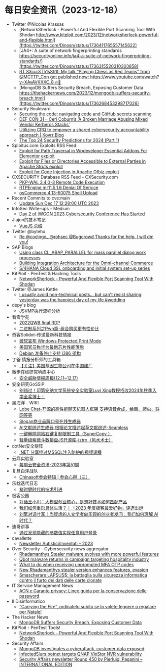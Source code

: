 # 每日安全资讯（2023-12-18）

- Twitter @Nicolas Krassas
  - [NetworkSherlock - Powerful And Flexible Port Scanning Tool With Shodan http://www.kitploit.com/2023/12/networksherlock-powerful-and-flexible.html](https://twitter.com/Dinosn/status/1736411765557145622)
  - [JA4+: A suite of network fingerprinting standards https://securityonline.info/ja4-a-suite-of-network-fingerprinting-standards/](https://twitter.com/Dinosn/status/1736315520310300858)
  - [RT S3cur3Th1sSh1t: My talk “Playing Chess as Red Teams” from @MCTTP_Con got published now: https://www.youtube.com/watch?v=XAvAVKXXC_8 🔥🙂](https://twitter.com/ShitSecure/status/1736293322187043058)
  - [MongoDB Suffers Security Breach, Exposing Customer Data https://thehackernews.com/2023/12/mongodb-suffers-security-breach.html](https://twitter.com/Dinosn/status/1736268453298717026)
- Security Boulevard
  - [Securing the code: navigating code and GitHub secrets scanning](https://securityboulevard.com/2023/12/securing-the-code-navigating-code-and-github-secrets-scanning/)
  - [DEF CON 31 – Ceri Coburn’s ‘A Broken Marriage Abusing Mixed Vendor Kerberos Stacks’](https://securityboulevard.com/2023/12/def-con-31-ceri-coburns-a-broken-marriage-abusing-mixed-vendor-kerberos-stacks/)
  - [Utilizing CRQ to empower a shared cybersecurity accountability approach | Kovrr Blog](https://securityboulevard.com/2023/12/utilizing-crq-to-empower-a-shared-cybersecurity-accountability-approach-kovrr-blog/)
  - [The Top 24 Security Predictions for 2024 (Part 1)](https://securityboulevard.com/2023/12/the-top-24-security-predictions-for-2024-part-1/)
- Sploitus.com Exploits RSS Feed
  - [Exploit for Path Traversal in Wpdeveloper Essential Addons For Elementor exploit](https://sploitus.com/exploit?id=9446BC28-4F76-5882-828E-9D906DBB90EA&utm_source=rss&utm_medium=rss)
  - [Exploit for Files or Directories Accessible to External Parties in Apache Struts exploit](https://sploitus.com/exploit?id=4930B581-E94F-547B-AB86-0C25DD5C4DC3&utm_source=rss&utm_medium=rss)
  - [Exploit for Code Injection in Apache Ofbiz exploit](https://sploitus.com/exploit?id=37882A72-8CE6-5A9B-9A6B-EB3F8504A1D3&utm_source=rss&utm_medium=rss)
- CXSECURITY Database RSS Feed - CXSecurity.com
  - [PKP-WAL 3.4.0-3 Remote Code Execution](https://cxsecurity.com/issue/WLB-2023120034)
  - [RTPEngine mr11.5.1.6 Denial Of Service](https://cxsecurity.com/issue/WLB-2023120033)
  - [osCommerce 4.13-60075 Shell Upload](https://cxsecurity.com/issue/WLB-2023120032)
- Recent Commits to cve:main
  - [Update Sun Dec 17 12:28:00 UTC 2023](https://github.com/trickest/cve/commit/98f49d211394feb5166ef7b6f2b01624b8d29986)
- InfoSec Write-ups - Medium
  - [Day 2 of IWCON 2023 Cybersecurity Conference Has Started](https://infosecwriteups.com/day-2-of-iwcon-2023-cybersecurity-conference-has-started-e0dd3bd042bd?source=rss----7b722bfd1b8d---4)
- Jiajun的技术笔记
  - [VueJS 总结](https://jiajunhuang.com/articles/2023_12_17-vue3.md.html)
- Twitter @bytehx
  - [Re @codingo_ @rohsec @Bugcrowd Thanks for the help. I will dm you!](https://twitter.com/bytehx343/status/1735904583225147887)
- SAP Blogs
  - [Using class CL_ABAP_PARALLEL for mass parallel dialog work processes](https://blogs.sap.com/2023/12/17/using-class-cl_abap_parallel-for-mass-parallel-dialog-work-processes/)
  - [Building Integration Architecture for the Omni-channel Commerce](https://blogs.sap.com/2023/12/17/building-integration-architecture-for-the-omni-channel-commerce/)
  - [S/4HANA Cloud 3SL onboarding and initial system set-up series](https://blogs.sap.com/2023/12/17/s4-hana-cloud-3sl-onboarding-and-initial-system-set-up-series/)
- KitPloit - PenTest &amp; Hacking Tools
  - [NetworkSherlock - Powerful And Flexible Port Scanning Tool With Shodan](http://www.kitploit.com/2023/12/networksherlock-powerful-and-flexible.html)
- Twitter @James Kettle
  - [I usually avoid non-technical posts... but can't resist sharing yesterday was the happiest day of my life #wedding](https://twitter.com/albinowax/status/1736365621221143013)
- depy's blog
  - [JSVMP执行流程分析](https://docs.rce.ink/view/?view_id=65)
- 看雪学苑
  - [2022QWB final RDP](https://mp.weixin.qq.com/s?__biz=MjM5NTc2MDYxMw==&mid=2458531697&idx=1&sn=ce28e8201aee34f0be6a8b6a97c4d9e4&chksm=b18d07fb86fa8eed8b242536ab7f5dbb86e883747151f25f0d50d93648e03801ab2ac5439b41&scene=58&subscene=0#rd)
  - [二进制系列之Pwn篇-组合购买更有性价比](https://mp.weixin.qq.com/s?__biz=MjM5NTc2MDYxMw==&mid=2458531697&idx=2&sn=276d8ebaa77e43cd788d4830942ddb67&chksm=b18d07fb86fa8eedb71e4a76e4c4048c71c5796584e39d6022afd221b30fe59ddd5ea293c62b&scene=58&subscene=0#rd)
- 奇客Solidot–传递最新科技情报
  - [微软宣布 Windows Protected Print Mode](https://www.solidot.org/story?sid=76907)
  - [美国官员称华为最新芯片性能落后](https://www.solidot.org/story?sid=76906)
  - [Debian 准备停止支持 i386 架构](https://www.solidot.org/story?sid=76905)
- 丁爸 情报分析师的工具箱
  - [【关注】美国基因生物公司在中国建厂](https://mp.weixin.qq.com/s?__biz=MzI2MTE0NTE3Mw==&mid=2651141102&idx=1&sn=81878442a2499e0870ed7be2f918787e&chksm=f1af44d4c6d8cdc21f7e756248fb5c185501d08fb4c811f9ac4c8d6b90b6caa3822451874eeb&scene=58&subscene=0#rd)
- 微步在线研究响应中心
  - [安全威胁情报周报(12.11~12.17)](https://mp.weixin.qq.com/s?__biz=Mzg5MTc3ODY4Mw==&mid=2247504092&idx=1&sn=3627c3940df85d154b955b10e16c7026&chksm=cfcab3c8f8bd3adee90adab573736156a242d064297a414b197faedd94e15c4bc96df84f1282&scene=58&subscene=0#rd)
- 安全研究GoSSIP
  - [别错过！印第安纳大学系统安全实验室Luyi Xing教授招收2024年秋季入学全奖博士！](https://mp.weixin.qq.com/s?__biz=Mzg5ODUxMzg0Ng==&mid=2247496958&idx=1&sn=635924a603a19ef0b418422a943edafe&chksm=c063da27f714533187ba02aa93a34ead87a317b3bc2461354400ec05f3c7a0c690a47b68cabc&scene=58&subscene=0#rd)
- 黑海洋 - WIKI
  - [Lobe Chat-开源的高性能聊天机器人框架 支持语音合成、绘画、爬虫、联网等等](https://blog.upx8.com/3962)
  - [Slogan商业品牌口号在线生成器](https://blog.upx8.com/3961)
  - [AI文献综述生成器 根据论文描述起草文献综述-Seamless](https://blog.upx8.com/3960)
  - [一键解除网站右键复制限制工具（SuperCopy ）](https://blog.upx8.com/3959)
  - [轻量级紫微斗数排盘JS开源库-iztro（风水术士）](https://blog.upx8.com/3958)
- dotNet安全矩阵
  - [.NET 分享绕过MSSQL注入防护的视频课程](https://mp.weixin.qq.com/s?__biz=MzUyOTc3NTQ5MA==&mid=2247489849&idx=2&sn=8197132527ead6dd7661b3226e8621ca&chksm=fa5ab7d4cd2d3ec29b5613225043c38da037b708e591b82ee64b75ab34f53b1712169951dd6a&scene=58&subscene=0#rd)
- 云鼎实验室
  - [每周云安全资讯-2023年第51周](https://mp.weixin.qq.com/s?__biz=MzU3ODAyMjg4OQ==&mid=2247495975&idx=1&sn=1c366254cc02c7ab175a2a566b4b67fb&chksm=fd790da1ca0e84b7b885920a427f0c1b2e89c53f6851991ac32b72234d4f9057f3af9cb43447&scene=58&subscene=0#rd)
- 复旦白泽战队
  - [Chinasoft参会特辑 | 参会心得（三）](https://mp.weixin.qq.com/s?__biz=MzU4NzUxOTI0OQ==&mid=2247488326&idx=1&sn=6a8db9db6d839c83f5874e1b3c5ae0a0&chksm=fdeb9738ca9c1e2e95cfdaf38a76d64aa2cb1077f7de6906968826e4fe19918553f117344289&scene=58&subscene=0#rd)
- 乐枕迭代日志
  - [褚时健时代的技术引进](https://mp.weixin.qq.com/s?__biz=MzA3NTMyNDg3OQ==&mid=2652519641&idx=1&sn=187952338eb25d32e1c5433b6c051ac1&chksm=849cd079b3eb596f60c0c682786f4071082a8431d6ef3a64764d4aed7510213e1f75ecd34b0e&scene=58&subscene=0#rd)
- 极客公园
  - [对话王小川：大模型创业核心，是想好技术如何匹配产品](https://mp.weixin.qq.com/s?__biz=MTMwNDMwODQ0MQ==&mid=2653027269&idx=1&sn=0a2a6b180ace5aa6d4c85feeafb6e3c1&chksm=7e54867349230f653511992420139220bb7014aa5b637cba86b9b0b504ff321b7661bc6eade3&scene=58&subscene=0#rd)
  - [我们如何重启具体生活？｜「2023 年度极客最爱好物」评选出炉](https://mp.weixin.qq.com/s?__biz=MTMwNDMwODQ0MQ==&mid=2653027269&idx=2&sn=4a0644a9fb98dcab4dbab3240f4d2a67&chksm=7e54867349230f6553998a58e316cce273de985d9ebc806ddbd283f2cb5d4d799d58821a65c6&scene=58&subscene=0#rd)
  - [刘擎对话叶军｜当疑虑的人文学者向乐观的创业者发问：我们如何理解 AI 时代？](https://mp.weixin.qq.com/s?__biz=MTMwNDMwODQ0MQ==&mid=2653027104&idx=1&sn=bfb928187181b0e9b0d68225bfe71ca7&chksm=7e54869649230f80fa40dba8262431a32bb965bc522a080f2ab0662ecf848223af6f2660d91f&scene=58&subscene=0#rd)
- 迪哥讲事
  - [通过发现隐藏的参数值实现任意用户登录](https://mp.weixin.qq.com/s?__biz=MzIzMTIzNTM0MA==&mid=2247493038&idx=1&sn=5994307fa43bd2465cdbe2dd6d15663c&chksm=e8a5efcddfd266db953a29f38f43284bf9914c71d7e6efc297ea1518261af39785784712c9fb&scene=58&subscene=0#rd)
- cavallette
  - [Newsletter Autistici/Inventati – 2023](https://cavallette.noblogs.org/2023/12/9892)
- Over Security - Cybersecurity news aggregator
  - [Rhadamanthys Stealer malware evolves with more powerful features](https://www.bleepingcomputer.com/news/security/rhadamanthys-stealer-malware-evolves-with-more-powerful-features/)
  - [Qbot malware returns in campaign targeting hospitality industry](https://www.bleepingcomputer.com/news/security/qbot-malware-returns-in-campaign-targeting-hospitality-industry/)
  - [What to do when receiving unprompted MFA OTP codes](https://www.bleepingcomputer.com/news/security/what-to-do-when-receiving-unprompted-mfa-otp-codes/)
  - [New Rhadamanthys stealer version enhances features, evasion](https://www.bleepingcomputer.com/news/security/new-rhadamanthys-stealer-version-enhances-features-evasion/)
  - [Smascherare LAPSUS$: la battaglia sulla sicurezza informatica contro il furto dei dati delle carte clonate](https://www.insicurezzadigitale.com/smascherare-lapsus-la-battaglia-sulla-sicurezza-informatica-contro-il-furto-dei-dati-delle-carte-clonate/)
- IT Service Management News
  - [ACN e Garante privacy: Linee guida per la conservazione delle password](http://blog.cesaregallotti.it/2023/12/acn-e-garante-privacy-linee-guida-per.html)
- Il Disinformatico
  - [“Carrying the Fire”, ordinatelo subito se lo volete leggere o regalare per Natale!](http://attivissimo.blogspot.com/2023/12/carrying-fire-ordinatelo-subito-se-lo.html)
- The Hacker News
  - [MongoDB Suffers Security Breach, Exposing Customer Data](https://thehackernews.com/2023/12/mongodb-suffers-security-breach.html)
- KitPloit - PenTest Tools!
  - [NetworkSherlock - Powerful And Flexible Port Scanning Tool With Shodan](http://www.kitploit.com/2023/12/networksherlock-powerful-and-flexible.html)
- Security Affairs
  - [MongoDB investigates a cyberattack, customer data exposed](https://securityaffairs.com/156008/hacking/mongodb-investigate-cyberattack.html)
  - [InfectedSlurs botnet targets QNAP VioStor NVR vulnerability](https://securityaffairs.com/155972/hacking/infectedslurs-botnet-qnap-viostor-nvr.html)
  - [Security Affairs newsletter Round 450 by Pierluigi Paganini – INTERNATIONAL EDITION](https://securityaffairs.com/155997/breaking-news/security-affairs-newsletter-round-450-by-pierluigi-paganini-international-edition.html)
